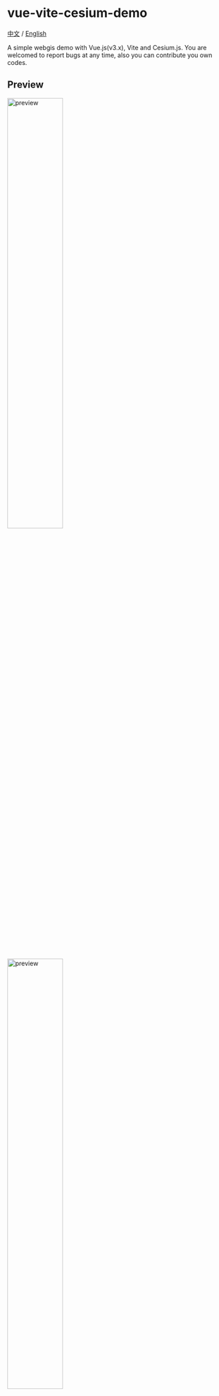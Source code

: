 # vue-vite-cesium-demo
[中文](./README.md) / [English](./README-EN.md)

A simple webgis demo with Vue.js(v3.x), Vite and Cesium.js. You are welcomed to report bugs at any time, also you can contribute you own codes. 
## Preview
<img src="https://i.ibb.co/yn50yz5/earth.jpg" width="50%" alt="preview" />

<img src="https://i.ibb.co/HFgPbFB/pushing.jpg" width="50%" alt="preview" />

## Demo strcuture
  - public
  - > czmls
  - > geojson
  - > models
  - > plugins
  - > Tilesets
  - > setting.js
  - src
  - > assets
  - > cesiumUtils
  - > components
  - > mocks
  - > styles
  - > App.vue
  - > main.js
  ### cesiumUtils:
  CesiumUtils dictionary is obviously significant for this demo, which contains important logics and codes to reach the functions. 
  ## Initiate the demo
  Use npm or yarn tool to build the app dependencies, enter the app root dictionary and run commands below, and you'll see it in the browser at website ```localhost:9999```.
  ```bash
  npm install or yarn
  npm run dev or yarn run dev
  ```
  ## About RTSP
  In this demo, RTSP is used to achieve real-time video flow pushing, download the file and run the app.

  download link：https://pan.baidu.com/s/1hF95r16J3IbRfRhSdnv6kQ 

  code：amts

  ## donation for this demo
  It took a lot of time and energy to finish this demo. If this demo helps you, you may buy me a coffee &#x1F92B;.

  ### unionpay:
  > account: 6229100049542905

  > name: 李X强

